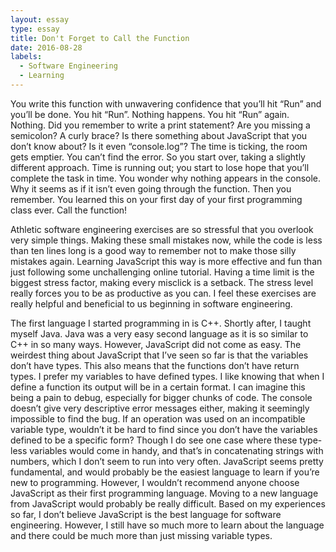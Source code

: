 ```yaml
---
layout: essay
type: essay
title: Don't Forget to Call the Function
date: 2016-08-28
labels:
  - Software Engineering
  - Learning
---
```

You write this function with unwavering confidence that you’ll hit “Run” and you’ll be done. You hit “Run”. Nothing happens. You hit “Run” again. Nothing. Did you remember to write a print statement? Are you missing a semicolon? A curly brace? Is there something about JavaScript that you don’t know about? Is it even “console.log”? The time is ticking, the room gets emptier. You can’t find the error. So you start over, taking a slightly different approach. Time is running out; you start to lose hope that you’ll complete the task in time. You wonder why nothing appears in the console. Why it seems as if it isn’t even going through the function.  Then you remember. You learned this on your first day of your first programming class ever. Call the function!

Athletic software engineering exercises are so stressful that you overlook very simple things. Making these small mistakes now, while the code is less than ten lines long is a good way to remember not to make those silly mistakes again. Learning JavaScript this way is more effective and fun than just following some unchallenging online tutorial. Having a time limit is the biggest stress factor, making every misclick is a setback. The stress level really forces you to be as productive as you can. I feel these exercises are really helpful and beneficial to us beginning in software engineering.

The first language I started programming in is C++. Shortly after, I taught myself Java. Java was a very easy second language as it is so similar to C++ in so many ways. However, JavaScript did not come as easy. The weirdest thing about JavaScript that I’ve seen so far is that the variables don’t have types. This also means that the functions don’t have return types. I prefer my variables to have defined types. I like knowing that when I define a function its output will be in a certain format. I can imagine this being a pain to debug, especially for bigger chunks of code. The console doesn’t give very descriptive error messages either, making it seemingly impossible to find the bug. If an operation was used on an incompatible variable type, wouldn’t it be hard to find since you don’t have the variables defined to be a specific form? Though I do see one case where these type-less variables would come in handy, and that’s in concatenating strings with numbers, which I don’t seem to run into very often. JavaScript seems pretty fundamental, and would probably be the easiest language to learn if you’re new to programming. However, I wouldn’t recommend anyone choose JavaScript as their first programming language. Moving to a new language from JavaScript would probably be really difficult. Based on my experiences so far, I don’t believe JavaScript is the best language for software engineering. However, I still have so much more to learn about the language and there could be much more than just missing variable types. 

